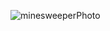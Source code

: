 ![minesweeperPhoto](https://user-images.githubusercontent.com/102534901/175034328-0ef7f1e5-c252-481f-9ba9-ffb84cceb66c.PNG)
